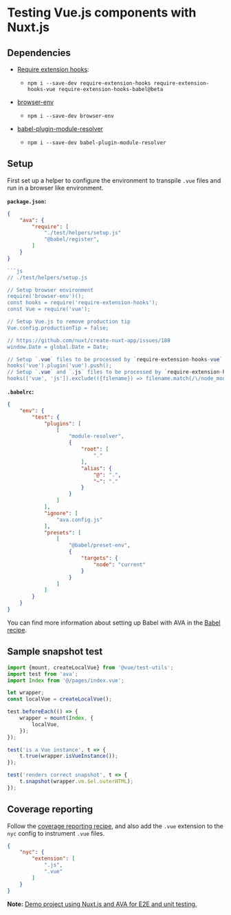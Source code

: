 # Testing Vue.js components with Nuxt.js

## Dependencies

- [Require extension hooks](https://github.com/jackmellis/require-extension-hooks):
	- `npm i --save-dev require-extension-hooks require-extension-hooks-vue require-extension-hooks-babel@beta`

- [browser-env](browser-testing.md)
	- `npm i --save-dev browser-env`

- [babel-plugin-module-resolver](https://github.com/tleunen/babel-plugin-module-resolver#readme)
	- `npm i --save-dev babel-plugin-module-resolver`

## Setup

First set up a helper to configure the environment to transpile `.vue` files and run in a browser like environment.

**`package.json`:**

```json
{
	"ava": {
		"require": [
			"./test/helpers/setup.js"
			"@babel/register",
		]
	}
}
```

```js
```js
// ./test/helpers/setup.js

// Setup browser environment
require('browser-env')();
const hooks = require('require-extension-hooks');
const Vue = require('vue');

// Setup Vue.js to remove production tip
Vue.config.productionTip = false;

// https://github.com/nuxt/create-nuxt-app/issues/180
window.Date = global.Date = Date;

// Setup `.vue` files to be processed by `require-extension-hooks-vue`
hooks('vue').plugin('vue').push();
// Setup `.vue` and `.js` files to be processed by `require-extension-hooks-babel`
hooks(['vue', 'js']).exclude(({filename}) => filename.match(/\/node_modules\//)).plugin('babel').push();
```

**`.babelrc`:**
```json
{
	"env": {
		"test": {
			"plugins": [
				[
					"module-resolver",
					{
						"root": [
							"."
						],
						"alias": {
							"@": ".",
							"~": "."
						}
					}
				]
			],
			"ignore": [
				"ava.config.js"
			],
			"presets": [
				[
					"@babel/preset-env",
					{
						"targets": {
							"node": "current"
						}
					}
				]
			]
		}
	}
}
```

You can find more information about setting up Babel with AVA in the [Babel recipe](babel.md).

## Sample snapshot test

```js
import {mount, createLocalVue} from '@vue/test-utils';
import test from 'ava';
import Index from '@/pages/index.vue';

let wrapper;
const localVue = createLocalVue();

test.beforeEach(() => {
	wrapper = mount(Index, {
		localVue,
	});
});

test('is a Vue instance', t => {
	t.true(wrapper.isVueInstance());
});

test('renders correct snapshot', t => {
	t.snapshot(wrapper.vm.$el.outerHTML);
});
```

## Coverage reporting

Follow the [coverage reporting recipe](code-coverage.md), and also add the `.vue` extension to the `nyc` config to instrument `.vue` files.

```json
{
	"nyc": {
		"extension": [
			".js",
			".vue"
		]
	}
}
```

**Note:** [Demo project using Nuxt.js and AVA for E2E and unit testing.](https://github.com/vinayakkulkarni/nuxt-ava-e2e-unit-testing)
